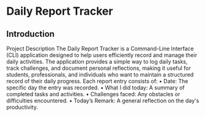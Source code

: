 #  Daily Report Tracker

## Introduction
Project Description
The Daily Report Tracker is a Command-Line Interface (CLI) application designed to help
users efficiently record and manage their daily activities. The application provides a simple way to
log daily tasks, track challenges, and document personal reflections, making it useful for
students, professionals, and individuals who want to maintain a structured record of their daily
progress.
Each report entry consists of:
• Date: The specific day the entry was recorded.
• What I did today: A summary of completed tasks and activities.
• Challenges faced: Any obstacles or difficulties encountered.
• Today’s Remark: A general reflection on the day's productivity.
